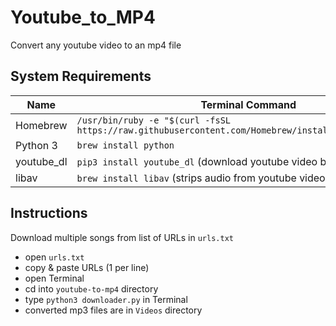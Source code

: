 # Youtube_to_MP4

Convert any youtube video to an mp4 file

## System Requirements
Name       | Terminal Command
---        | ---
Homebrew   | `/usr/bin/ruby -e "$(curl -fsSL https://raw.githubusercontent.com/Homebrew/install/master/install)"`
Python 3   | `brew install python`
youtube_dl | `pip3 install youtube_dl` (download youtube video by URL)
libav      | `brew install libav` (strips audio from youtube videos)

## Instructions

Download multiple songs from list of URLs in `urls.txt`
- open `urls.txt`
- copy & paste URLs (1 per line)
- open Terminal
- cd into `youtube-to-mp4` directory
- type `python3 downloader.py` in Terminal
- converted mp3 files are in `Videos` directory
